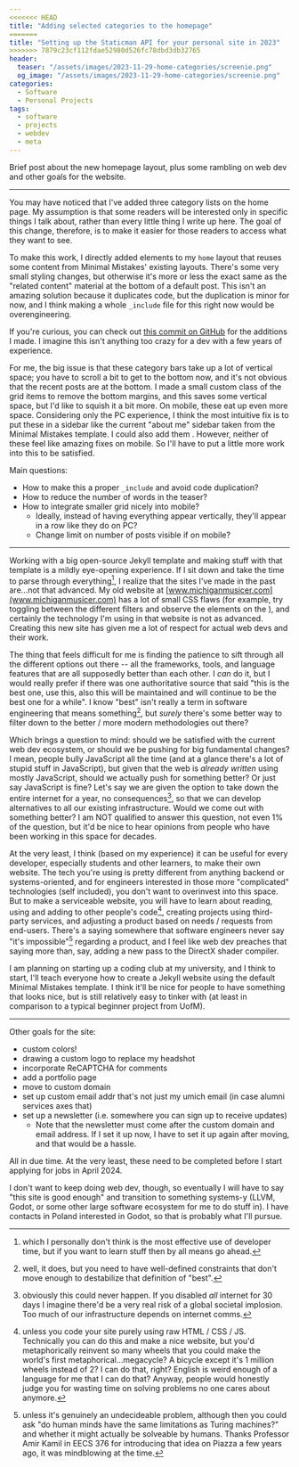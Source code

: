```yaml
---
<<<<<<< HEAD
title: "Adding selected categories to the homepage"
=======
title: "Setting up the Staticman API for your personal site in 2023"
>>>>>>> 7879c23cf112fdae52980d526fc78dbd3db32765
header:
  teaser: "/assets/images/2023-11-29-home-categories/screenie.png"
  og_image: "/assets/images/2023-11-29-home-categories/screenie.png"
categories: 
  - Software
  - Personal Projects
tags:
  - software
  - projects
  - webdev
  - meta
---
```


Brief post about the new homepage layout, plus some rambling on web dev and other goals for the website.

---

You may have noticed that I've added three category lists on the home page. My assumption is that some readers will be interested only in specific things I talk about, rather than every little thing I write up here. The goal of this change, therefore, is to make it easier for those readers to access what they want to see.

To make this work, I directly added elements to my `home` layout that reuses some content from Minimal Mistakes' existing layouts. There's some very small styling changes, but otherwise it's more or less the exact same as the "related content" material at the bottom of a default post. This isn't an amazing solution because it duplicates code, but the duplication is minor for now, and I think making a whole `_include` file for this right now would be overengineering. 

If you're curious, you can check out [this commit on GitHub](https://github.com/michigan-musicer/michigan-musicer.github.io/commit/828e8a76263a200e0ee80f8dac87e5192ddf04af
) for the additions I made. I imagine this isn't anything too crazy for a dev with a few years of experience.

For me, the big issue is that these category bars take up a lot of vertical space; you have to scroll a bit to get to the bottom now, and it's not obvious that the recent posts are at the bottom. I made a small custom class of the grid items to remove the bottom margins, and this saves some vertical space, but I'd like to squish it a bit more. On mobile, these eat up even more space. Considering only the PC experience, I think the most intuitive fix is to put these in a sidebar like the current "about me" sidebar taken from the Minimal Mistakes template. I could also add them . However, neither of these feel like amazing fixes on mobile. So I'll have to put a little more work into this to be satisfied.

Main questions:
- How to make this a proper `_include` and avoid code duplication? 
- How to reduce the number of words in the teaser?
- How to integrate smaller grid nicely into mobile? 
    - Ideally, instead of having everything appear vertically, they'll appear in a row like they do on PC?
    - Change limit on number of posts visible if on mobile?

---

Working with a big open-source Jekyll template and making stuff with that template is a mildly eye-opening experience. If I sit down and take the time to parse through everything[^1], I realize that the sites I've made in the past are...not that advanced. My old website at [www.michiganmusicer.com](www.michiganmusicer.com) has a lot of small CSS flaws (for example, try toggling between the different filters and observe the elements on the ), and certainly the technology I'm using in that website is not as advanced. Creating this new site has given me a lot of respect for actual web devs and their work.

[^1]: which I personally don't think is the most effective use of developer time, but if you want to learn stuff then by all means go ahead. 

The thing that feels difficult for me is finding the patience to sift through all the different options out there -- all the frameworks, tools, and language features that are all supposedly better than each other. I *can* do it, but I would really prefer if there was one authoritative source that said "this is the best one, use this, also this will be maintained and will continue to be the best one for a while". I know "best" isn't really a term in software engineering that means something[^2], but *surely* there's some better way to filter down to the better / more modern methodologies out there?

[^2]: well, it does, but you need to have well-defined constraints that don't move enough to destabilize that definition of "best".

Which brings a question to mind: should we be satisfied with the current web dev ecosystem, or should we be pushing for big fundamental changes? I mean, people bully JavaScript all the time (and at a glance there's a lot of stupid stuff in JavaScript), but given that the web is *already written* using mostly JavaScript, should we actually push for something better? Or just say JavaScript is fine? Let's say we are given the option to take down the entire internet for a year, no consequences[^3], so that we can develop alternatives to all our existing infrastructure. Would we come out with something better? I am NOT qualified to answer this question, not even 1% of the question, but it'd be nice to hear opinions from people who have been working in this space for decades.

[^3]: obviously this could never happen. If you disabled *all* internet for 30 days I imagine there'd be a very real risk of a global societal implosion. Too much of our infrastructure depends on internet comms.

At the very least, I think (based on my experience) it can be useful for every developer, especially students and other learners, to make their own website. The tech you're using is pretty different from anything backend or systems-oriented, and for engineers interested in those more "complicated" technologies (self included), you don't want to overinvest into this space. But to make a serviceable website, you will have to learn about reading, using and adding to other people's code[^4], creating projects using third-party services, and adjusting a product based on needs / requests from end-users. There's a saying somewhere that software engineers never say "it's impossible"[^5] regarding a product, and I feel like web dev preaches that saying more than, say, adding a new pass to the DirectX shader compiler. 

I am planning on starting up a coding club at my university, and I think to start, I'll teach everyone how to create a Jekyll website using the default Minimal Mistakes template. I think it'll be nice for people to have something that looks nice, but is still relatively easy to tinker with (at least in comparison to a typical beginner project from UofM).

[^4]: unless you code your site purely using raw HTML / CSS / JS. Technically you can do this and make a nice website, but you'd metaphorically reinvent so many wheels that you could make the world's first metaphorical...megacycle? A bicycle except it's 1 million wheels instead of 2? I can do that, right? English is weird enough of a language for me that I can do that? Anyway, people would honestly judge you for wasting time on solving problems no one cares about anymore.

[^5]: unless it's genuinely an undecideable problem, although then you could ask "do human minds have the same limitations as Turing machines?" and whether it might actually be solveable by humans. Thanks Professor Amir Kamil in EECS 376 for introducing that idea on Piazza a few years ago, it was mindblowing at the time.

---

Other goals for the site:

- custom colors!
- drawing a custom logo to replace my headshot
- incorporate ReCAPTCHA for comments
- add a portfolio page
- move to custom domain
- set up custom email addr that's not just my umich email (in case alumni services axes that)
- set up a newsletter (i.e. somewhere you can sign up to receive updates)
    - Note that the newsletter must come after the custom domain and email address. If I set it up now, I have to set it up again after moving, and that would be a hassle.

All in due time. At the very least, these need to be completed before I start applying for jobs in April 2024.

I don't want to keep doing web dev, though, so eventually I will have to say "this site is good enough" and transition to something systems-y (LLVM, Godot, or some other large software ecosystem for me to do stuff in). I have contacts in Poland interested in Godot, so that is probably what I'll pursue.
